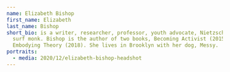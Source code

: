 ```yaml
---
name: Elizabeth Bishop
first_name: Elizabeth
last_name: Bishop
short_bio: is a writer, researcher, professor, youth advocate, Nietzschean, and
  surf monk. Bishop is the author of two books, Becoming Activist (2015) and
  Embodying Theory (2018). She lives in Brooklyn with her dog, Messy.
portraits:
  - media: 2020/12/elizabeth-bishop-headshot
---
```

